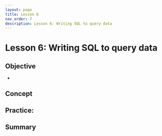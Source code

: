 ```yaml
---
layout: page
title: Lesson 6
nav_order: 7
description: Lesson 6: Writing SQL to query data
---
```

# Lesson 6: Writing SQL to query data

## Objective

- 

## Concept

## Practice: 

## Summary

